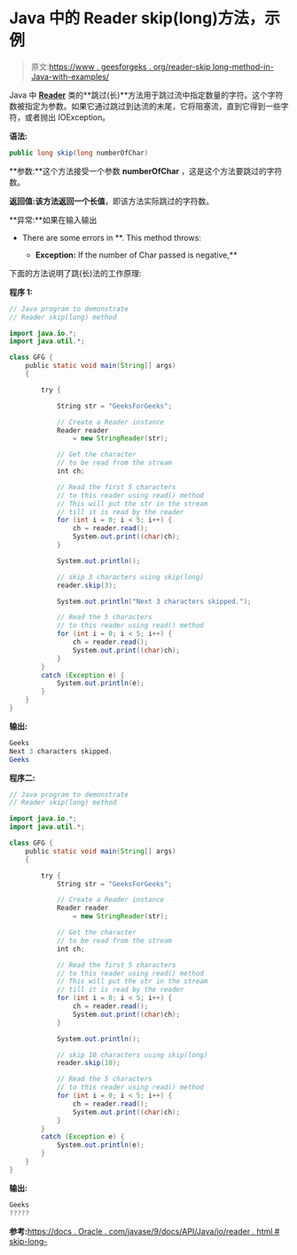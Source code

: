 # Java 中的 Reader skip(long)方法，示例

> 原文:[https://www . geesforgeks . org/reader-skip long-method-in-Java-with-examples/](https://www.geeksforgeeks.org/reader-skiplong-method-in-java-with-examples/)

Java 中 **[Reader](https://www.geeksforgeeks.org/java-io-reader-class-java/)** 类的**跳过(长)**方法用于跳过流中指定数量的字符。这个字符数被指定为参数。如果它通过跳过到达流的末尾，它将阻塞流，直到它得到一些字符，或者抛出 IOException。

**语法:**

```java
public long skip(long numberOfChar)
```

**参数:**这个方法接受一个参数 **numberOfChar** ，这是这个方法要跳过的字符数。

**返回值:**该方法返回一个**长值**，即该方法实际跳过的字符数。

**异常:**如果在输入输出

*   There are some errors in **. This method throws:

    *   **Exception:** If the number of Char passed is negative,** 

下面的方法说明了跳(长)法的工作原理:

**程序 1:**

```java
// Java program to demonstrate
// Reader skip(long) method

import java.io.*;
import java.util.*;

class GFG {
    public static void main(String[] args)
    {

        try {

            String str = "GeeksForGeeks";

            // Create a Reader instance
            Reader reader
                = new StringReader(str);

            // Get the character
            // to be read from the stream
            int ch;

            // Read the first 5 characters
            // to this reader using read() method
            // This will put the str in the stream
            // till it is read by the reader
            for (int i = 0; i < 5; i++) {
                ch = reader.read();
                System.out.print((char)ch);
            }

            System.out.println();

            // skip 3 characters using skip(long)
            reader.skip(3);

            System.out.println("Next 3 characters skipped.");

            // Read the 5 characters
            // to this reader using read() method
            for (int i = 0; i < 5; i++) {
                ch = reader.read();
                System.out.print((char)ch);
            }
        }
        catch (Exception e) {
            System.out.println(e);
        }
    }
}
```

**输出:**

```java
Geeks
Next 3 characters skipped.
Geeks

```

**程序二:**

```java
// Java program to demonstrate
// Reader skip(long) method

import java.io.*;
import java.util.*;

class GFG {
    public static void main(String[] args)
    {

        try {
            String str = "GeeksForGeeks";

            // Create a Reader instance
            Reader reader
                = new StringReader(str);

            // Get the character
            // to be read from the stream
            int ch;

            // Read the first 5 characters
            // to this reader using read() method
            // This will put the str in the stream
            // till it is read by the reader
            for (int i = 0; i < 5; i++) {
                ch = reader.read();
                System.out.print((char)ch);
            }

            System.out.println();

            // skip 10 characters using skip(long)
            reader.skip(10);

            // Read the 5 characters
            // to this reader using read() method
            for (int i = 0; i < 5; i++) {
                ch = reader.read();
                System.out.print((char)ch);
            }
        }
        catch (Exception e) {
            System.out.println(e);
        }
    }
}
```

**输出:**

```java
Geeks
?????

```

**参考:**[https://docs . Oracle . com/javase/9/docs/API/Java/io/reader . html # skip-long-](https://docs.oracle.com/javase/9/docs/api/java/io/Reader.html#skip-long-)
